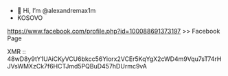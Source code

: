 - 👋 Hi, I’m @alexandremax1m
- KOSOVO

https://www.facebook.com/profile.php?id=100088691373197 >> Facebook Page

XMR :: 48wD8y9tY1UAiCKyVCU6bkcc56Yiorx2VCEr5KqYgX2cWD4m9Vqu7sT74rHJVsWMXzCk7f6HCTJmd5PQBuD457hDUrmc9vA
